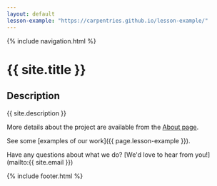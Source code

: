 ```yaml
---
layout: default
lesson-example: "https://carpentries.github.io/lesson-example/"
---
```


{% include navigation.html %}

# {{ site.title }}

## Description
{{ site.description }}

More details about the project are available from the [About page](about).

See some [examples of our work]({{ page.lesson-example }}).

Have any questions about what we do? [We'd love to hear from you!](mailto:{{ site.email }})

{% include footer.html %}
